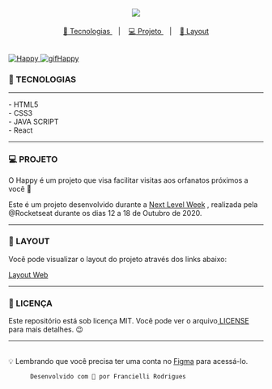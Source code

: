 <h1 align="center">
<img src="https://ik.imagekit.io/atnyozbx9v/logo_VPfcoJajh.svg">
</h1>
<p align="center">
<a href="#rocket-tecnologias">
<g-emoji class="g-emoji" alias="rocket" fallback-src="https://github.githubassets.com/images/icons/emoji/unicode/1f680.png">🚀</g-emoji>
Tecnologias
</a></h1>
&nbsp;&nbsp;&nbsp;|&nbsp;&nbsp;&nbsp;
<a href="#-projeto">
<g-emoji class="g-emoji" alias="computer" fallback-src="https://github.githubassets.com/images/icons/emoji/unicode/1f4bb.png">💻</g-emoji>
Projeto
</a>
&nbsp;&nbsp;&nbsp;|&nbsp;&nbsp;&nbsp;

<a href="#layout">
<g-emoji class="g-emoji" alias="bookmark" fallback-src="https://github.githubassets.com/images/icons/emoji/unicode/1f516.png">🔖</g-emoji>
Layout
</p> <br>
  
<img alt="Happy" src="https://github.com/guilhermecapitao/nlw3-discovery-happy/blob/9b50eab9aba16fa79e781a03bb6ffea0428be758/.github/happy.png"> 


<img alt="gifHappy" src="https://ik.imagekit.io/atnyozbx9v/happy.mp4_tJMO99Q3c.gif">
</a>

### 🚀 TECNOLOGIAS
<hr>
- HTML5<br>
- CSS3<br>
- JAVA SCRIPT<br>
- React<br><hr>

### 💻 PROJETO

O Happy é um projeto que visa facilitar visitas aos orfanatos próximos a você 💚

Este é um projeto desenvolvido durante a <a href="https://nextlevelweek.com/inscricao/3" rel="nofollow">Next Level Week</a> , realizada pela @Rocketseat durante os dias 12 a 18 de Outubro de 2020.<hr>

### 🔖 LAYOUT

Você pode visualizar o layout do projeto através dos links abaixo:

<a href="https://www.figma.com/file/mDEbnoojksG4w8sOxmudh3/Happy-Web" rel="nofollow">Layout Web</a><hr>

### 📜 LICENÇA

Este repositório está sob licença MIT. Você pode ver o arquivo<a href="https://github.com/felipecastrosales/Happy/blob/master/LICENSE" rel="nofollow"> LICENSE </a>para mais detalhes. 😉
<hr><br>
💡 Lembrando que você precisa ter uma conta no <a href="https://www.figma.com/file/mDEbnoojksG4w8sOxmudh3/Happy-Web" rel="nofollow">Figma</a>  para acessá-lo.

          Desenvolvido com 💜 por Francielli Rodrigues


